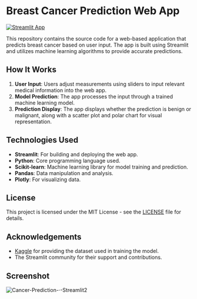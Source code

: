 # Breast Cancer Prediction Web App

[![Streamlit App](https://img.shields.io/badge/Streamlit-Live_App-green)](https://webapp-ml-cancer-prediction.streamlit.app/)

This repository contains the source code for a web-based application that predicts breast cancer based on user input. The app is built using Streamlit and utilizes machine learning algorithms to provide accurate predictions.

## How It Works

1. **User Input**: Users adjust measurements using sliders to input relevant medical information into the web app.
2. **Model Prediction**: The app processes the input through a trained machine learning model.
3. **Prediction Display**: The app displays whether the prediction is benign or malignant, along with a scatter plot and polar chart for visual representation.


## Technologies Used

- **Streamlit**: For building and deploying the web app.
- **Python**: Core programming language used.
- **Scikit-learn**: Machine learning library for model training and prediction.
- **Pandas**: Data manipulation and analysis.
- **Plotly**: For visualizing data.


## License

This project is licensed under the MIT License - see the [LICENSE](LICENSE) file for details.

## Acknowledgements

- [Kaggle](https://www.kaggle.com/datasets/uciml/breast-cancer-wisconsin-data) for providing the dataset used in training the model.
- The Streamlit community for their support and contributions.

## Screenshot

![Cancer-Prediction-·-Streamlit2](https://github.com/user-attachments/assets/68f0505b-bea8-4795-8f09-fd7ade75c613)

